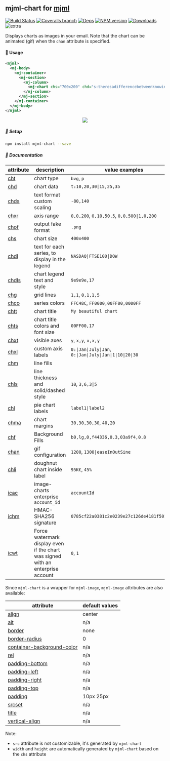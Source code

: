 ## mjml-chart for [mjml](https://mjml.io/)

[![Build Status](https://img.shields.io/circleci/project/image-charts/mjml-chart.svg)](https://circleci.com/gh/image-charts/mjml-chart/) [![Coveralls branch](https://img.shields.io/coveralls/image-charts/mjml-chart/master.svg)](https://coveralls.io/github/image-charts/mjml-chart) [![Deps](https://img.shields.io/david/image-charts/mjml-chart.svg)](https://david-dm.org/image-charts/mjml-chart) [![NPM version](https://img.shields.io/npm/v/mjml-chart.svg)](http://badge.fury.io/js/mjml-chart)  [![Downloads](http://img.shields.io/npm/dm/mjml-chart.svg)](https://www.npmjs.com/package/mjml-chart) ![extra](https://img.shields.io/badge/actively%20maintained-yes-ff69b4.svg)

Displays charts as images in your email. Note that the chart can be animated (gif) when the `chan` attribute is specified.

#### 🎩 Usage


```xml
<mjml>
  <mj-body>
    <mj-container>
      <mj-section>
        <mj-column>
          <mj-chart chs="700x200" chd="s:theresadifferencebetweenknowingthepathandwalkingthepath" cht="bvs" chxt="y" chf="b0,lg,90,4CA4F5,0.1,C371D3,0.8,EA469E,1" />
        </mj-column>
      </mj-section>
    </mj-container>
  </mj-body>
</mjml>
```

<p align="center">
  <a href="https://image-charts.com/documentation">
    <img src="https://image-charts.com/chart?cht=bvs&chd=s:theresadifferencebetweenknowingthepathandwalkingthepath&chs=700x200&chxt=y&chf=b0,lg,90,4CA4F5,0.1,C371D3,0.8,EA469E,1" />
  </a>
</p>

##### 🚀 Setup

```bash
npm install mjml-chart --save
```

##### 🚧 Documentation


| attribute                                                                      | description                                                                     | value examples                                            |
| ------------------------------------------------------------------------------ | ------------------------------------------------------------------------------- | --------------------------------------------------------- |
| [cht](https://image-charts.com/documentation#chart-type)                       | chart type                                                                      | `bvg`, `p`                                                |
| [chd](https://image-charts.com/documentation#data-format)                      | chart data                                                                      | `t:10,20,30\|15,25,35`                                    |
| [chds](https://image-charts.com/documentation#text-format-with-custom-scaling) | text format custom scaling                                                      | `-80,140`                                                 |
| [chxr](https://image-charts.com/documentation#axis-range)                      | axis range                                                                      | `0,0,200`, `0,10,50,5`, `0,0,500\|1,0,200`                |
| [chof](https://image-charts.com/documentation#output-format)                   | output fake format                                                              | `.png`                                                    |
| [chs](https://image-charts.com/documentation#chart-size)                       | chart size                                                                      | `400x400`                                                 |
| [chdl](https://image-charts.com/documentation#chart-legend-text-and-style)     | text for each series, to display in the legend                                  | `NASDAQ\|FTSE100\|DOW`                                    |
| [chdls](https://image-charts.com/documentation#chart-legend-text-and-style)    | chart legend text and style                                                     | `9e9e9e,17`                                               |
| [chg](https://image-charts.com/documentation#grid-lines)                       | grid lines                                                                      | `1,1`, `0,1,1,5`                                          |
| [chco](https://image-charts.com/documentation#series-colors)                   | series colors                                                                   | `FFC48C`, `FF0000,00FF00,0000FF`                          |
| [chtt](https://image-charts.com/documentation)                                 | chart title                                                                     | `My beautiful chart`                                      |
| [chts](https://image-charts.com/documentation)                                 | chart title colors and font size                                                | `00FF00,17`                                               |
| [chxt](https://image-charts.com/documentation#visible-axes)                    | visible axes                                                                    | `y`, `x,y`, `x,x,y`                                       |
| [chxl](https://image-charts.com/documentation)                                 | custom axis labels                                                              | `0:\|Jan\|July\|Jan`, `0:\|Jan\|July\|Jan\|1\|10\|20\|30` |
| [chm](https://image-charts.com/documentation)                                  | line fills                                                                      |                                                           |
| [chls](https://image-charts.com/documentation#line-styles)                     | line thickness and solid/dashed style                                           | `10`, `3,6,3\|5`                                          |
| [chl](https://image-charts.com/documentation#labels)                           | pie chart labels                                                                | `label1\|label2`                                          |
| [chma](https://image-charts.com/documentation)                                 | chart margins                                                                   | `30,30,30,30`, `40,20`                                    |
| [chf](https://image-charts.com/documentation#background-fills)                 | Background Fills                                                                | `b0,lg,0,f44336,0.3,03a9f4,0.8`                           |
| [chan](https://image-charts.com/documentation#chart-gif-animation)             | gif configuration                                                               | `1200`, `1300\|easeInOutSine`                             |
| [chli](https://image-charts.com/documentation#inside-label)                    | doughnut chart inside label                                                     | `95K€`, `45%`                                             |
| [icac](https://image-charts.com/documentation#enterprise-version)              | image-charts enterprise `account_id`                                            | `accountId`                                               |
| [ichm](https://image-charts.com/documentation#enterprise-version)              | HMAC-SHA256 signature                                                           | `0785cf22a0381c2e0239e27c126de4181f501d11…`               |
| [icwt](https://image-charts.com/documentation#enterprise-version)              | Force watermark display even if the chart was signed with an enterprise account | `0`, `1`                                                  |


Since `mjml-chart` is a wrapper for `mjml-image`, `mjml-image` attributes are also available:

| attribute                                 | default values |
| ----------------------------------------- | -------------- |
| [align](#mjml-image)                      | center         |
| [alt](#mjml-image)                        | n/a            |
| [border](#mjml-image)                     | none           |
| [border-radius](#mjml-image)              | 0              |
| [container-background-color](#mjml-image) | n/a            |
| [rel](#mjml-image)                        | n/a            |
| [padding-bottom](#mjml-image)             | n/a            |
| [padding-left](#mjml-image)               | n/a            |
| [padding-right](#mjml-image)              | n/a            |
| [padding-top](#mjml-image)                | n/a            |
| [padding](#mjml-image)                    | 10px 25px      |
| [srcset](#mjml-image)                     | n/a            |
| [title](#mjml-image)                      | n/a            |
| [vertical-align](#mjml-image)             | n/a            |


Note:
- `src` attribute is not customizable, it's generated by `mjml-chart`
- `width` and `height` are automatically generated by `mjml-chart` based on the `chs` attribute

